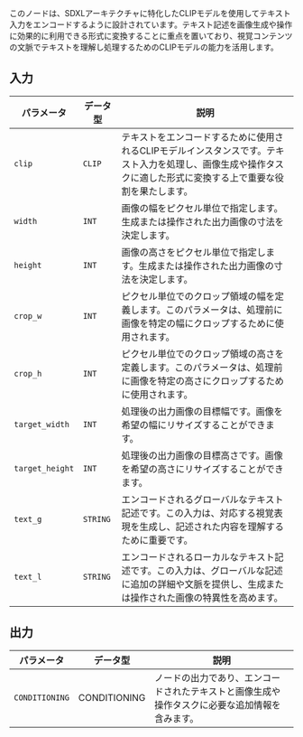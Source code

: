 このノードは、SDXLアーキテクチャに特化したCLIPモデルを使用してテキスト入力をエンコードするように設計されています。テキスト記述を画像生成や操作に効果的に利用できる形式に変換することに重点を置いており、視覚コンテンツの文脈でテキストを理解し処理するためのCLIPモデルの能力を活用します。

## 入力

| パラメータ | データ型 | 説明 |
| --- | --- | --- |
| `clip` | `CLIP` | テキストをエンコードするために使用されるCLIPモデルインスタンスです。テキスト入力を処理し、画像生成や操作タスクに適した形式に変換する上で重要な役割を果たします。 |
| `width` | `INT` | 画像の幅をピクセル単位で指定します。生成または操作された出力画像の寸法を決定します。 |
| `height` | `INT` | 画像の高さをピクセル単位で指定します。生成または操作された出力画像の寸法を決定します。 |
| `crop_w` | `INT` | ピクセル単位でのクロップ領域の幅を定義します。このパラメータは、処理前に画像を特定の幅にクロップするために使用されます。 |
| `crop_h` | `INT` | ピクセル単位でのクロップ領域の高さを定義します。このパラメータは、処理前に画像を特定の高さにクロップするために使用されます。 |
| `target_width` | `INT` | 処理後の出力画像の目標幅です。画像を希望の幅にリサイズすることができます。 |
| `target_height` | `INT` | 処理後の出力画像の目標高さです。画像を希望の高さにリサイズすることができます。 |
| `text_g` | `STRING` | エンコードされるグローバルなテキスト記述です。この入力は、対応する視覚表現を生成し、記述された内容を理解するために重要です。 |
| `text_l` | `STRING` | エンコードされるローカルなテキスト記述です。この入力は、グローバルな記述に追加の詳細や文脈を提供し、生成または操作された画像の特異性を高めます。 |

## 出力

| パラメータ | データ型 | 説明 |
| --- | --- | --- |
| `CONDITIONING` | CONDITIONING | ノードの出力であり、エンコードされたテキストと画像生成や操作タスクに必要な追加情報を含みます。 |
